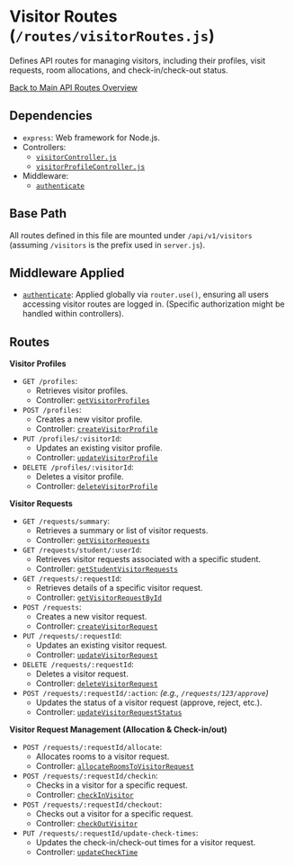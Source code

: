 # Visitor Routes (`/routes/visitorRoutes.js`)

Defines API routes for managing visitors, including their profiles, visit requests, room allocations, and check-in/check-out status.

[Back to Main API Routes Overview](README.md)

## Dependencies

- `express`: Web framework for Node.js.
- Controllers:
  - [`visitorController.js`](../controllers/visitorController.md)
  - [`visitorProfileController.js`](../controllers/visitorProfileController.md)
- Middleware:
  - [`authenticate`](../middlewares/auth.md#authenticate-req-res-next)

## Base Path

All routes defined in this file are mounted under `/api/v1/visitors` (assuming `/visitors` is the prefix used in `server.js`).

## Middleware Applied

- [`authenticate`](../middlewares/auth.md#authenticate-req-res-next): Applied globally via `router.use()`, ensuring all users accessing visitor routes are logged in. (Specific authorization might be handled within controllers).

## Routes

**Visitor Profiles**

- `GET /profiles`:
  - Retrieves visitor profiles.
  - Controller: [`getVisitorProfiles`](../controllers/visitorProfileController.md#getvisitorprofilesreq-res)
- `POST /profiles`:
  - Creates a new visitor profile.
  - Controller: [`createVisitorProfile`](../controllers/visitorProfileController.md#createvisitorprofilereq-res)
- `PUT /profiles/:visitorId`:
  - Updates an existing visitor profile.
  - Controller: [`updateVisitorProfile`](../controllers/visitorProfileController.md#updatevisitorprofilereq-res)
- `DELETE /profiles/:visitorId`:
  - Deletes a visitor profile.
  - Controller: [`deleteVisitorProfile`](../controllers/visitorProfileController.md#deletevisitorprofilereq-res)

**Visitor Requests**

- `GET /requests/summary`:
  - Retrieves a summary or list of visitor requests.
  - Controller: [`getVisitorRequests`](../controllers/visitorController.md#getvisitorrequestsreq-res)
- `GET /requests/student/:userId`:
  - Retrieves visitor requests associated with a specific student.
  - Controller: [`getStudentVisitorRequests`](../controllers/visitorController.md#getstudentvisitorrequestsreq-res)
- `GET /requests/:requestId`:
  - Retrieves details of a specific visitor request.
  - Controller: [`getVisitorRequestById`](../controllers/visitorController.md#getvisitorrequestbyidreq-res)
- `POST /requests`:
  - Creates a new visitor request.
  - Controller: [`createVisitorRequest`](../controllers/visitorController.md#createvisitorrequestreq-res)
- `PUT /requests/:requestId`:
  - Updates an existing visitor request.
  - Controller: [`updateVisitorRequest`](../controllers/visitorController.md#updatevisitorrequestreq-res)
- `DELETE /requests/:requestId`:
  - Deletes a visitor request.
  - Controller: [`deleteVisitorRequest`](../controllers/visitorController.md#deletevisitorrequestreq-res)
- `POST /requests/:requestId/:action`: _(e.g., `/requests/123/approve`)_
  - Updates the status of a visitor request (approve, reject, etc.).
  - Controller: [`updateVisitorRequestStatus`](../controllers/visitorController.md#updatevisitorrequeststatusreq-res)

**Visitor Request Management (Allocation & Check-in/out)**

- `POST /requests/:requestId/allocate`:
  - Allocates rooms to a visitor request.
  - Controller: [`allocateRoomsToVisitorRequest`](../controllers/visitorController.md#allocateroomstovisitorrequestreq-res)
- `POST /requests/:requestId/checkin`:
  - Checks in a visitor for a specific request.
  - Controller: [`checkInVisitor`](../controllers/visitorController.md#checkinvisitorreq-res)
- `POST /requests/:requestId/checkout`:
  - Checks out a visitor for a specific request.
  - Controller: [`checkOutVisitor`](../controllers/visitorController.md#checkoutvisitorreq-res)
- `PUT /requests/:requestId/update-check-times`:
  - Updates the check-in/check-out times for a visitor request.
  - Controller: [`updateCheckTime`](../controllers/visitorController.md#updatechecktimereq-res)
